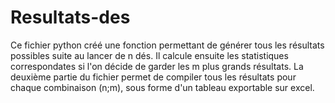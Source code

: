 # Resultats-des

Ce fichier python créé une fonction permettant de générer tous les résultats possibles suite au lancer de n dés.
Il calcule ensuite les statistiques correspondates si l'on décide de garder les m plus grands résultats.
La deuxième partie du fichier permet de compiler tous les résultats pour chaque combinaison (n;m), sous forme d'un tableau exportable sur excel.
